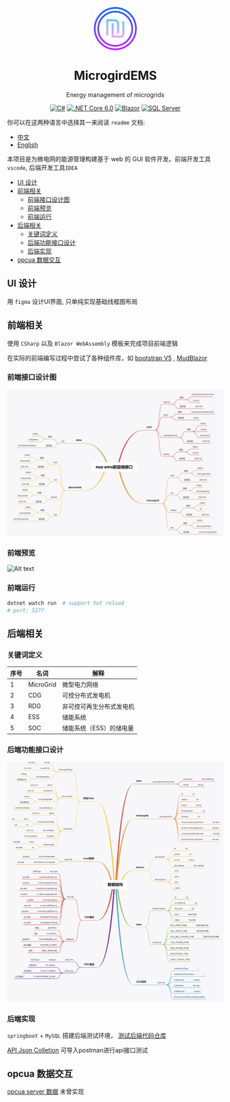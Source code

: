 <div align="center">
  <img src="./assets/logo.png" width="100" height="100" alt="LOGO">
  <h1>MicrogirdEMS</h1>
</div>

<div align="center">
  <p>Energy management of microgrids</p>
</div>

<div align="center">

[![C#](https://img.shields.io/badge/C%23-10.0-orange?logo=c-sharp&logoColor=white)](https://docs.microsoft.com/en-us/dotnet/csharp/) [![.NET Core 6.0](https://img.shields.io/badge/.NET%20Core-6.0-blue?logo=dot-net&logoColor=white)](https://dotnet.microsoft.com/download/dotnet/6.0) [![Blazor](https://img.shields.io/badge/Blazor-6.0-green?logo=blazor&logoColor=white)](https://dotnet.microsoft.com/apps/aspnet/web-apps/blazor) [![SQL Server](https://img.shields.io/badge/SQL%20Server-2019-red?logo=microsoft-sql-server&logoColor=white)](https://www.microsoft.com/en-us/sql-server/)

</div>

你可以在这两种语言中选择其一来阅读 `readme` 文档:

- [中文](/README.md)
- [English](./README_en.md)

本项目是为微电网的能源管理构建基于 web 的 GUI 软件开发。前端开发工具`vscode`, 后端开发工具`IDEA`

- [UI 设计](#ui-设计)
- [前端相关](#前端相关)
  - [前端接口设计图](#前端接口设计图)
  - [前端预览](#前端预览)
  - [前端运行](#前端运行)
- [后端相关](#后端相关)
  - [关键词定义](#关键词定义)
  - [后端功能接口设计](#后端功能接口设计)
  - [后端实现](#后端实现)
- [opcua 数据交互](#opcua-数据交互)

## UI 设计
用 `figma` 设计UI界面, 只单纯实现基础线框图布局

## 前端相关

使用 `CSharp` 以及 `Blazor WebAssembly` 模板来完成项目前端逻辑

在实际的前端编写过程中尝试了各种组件库，如 [bootstrap V5](https://getbootstrap.com/docs/5.3/getting-started/introduction/)
, [MudBlazor](https://mudblazor.com/docs/overview)

### 前端接口设计图

![Alt text](./assets/interface-tree.png)

### 前端预览
![Alt text](./assets/frontend-preview.png)



### 前端运行
```bash
dotnet watch run  # support hot reload
# port: 5277
```


## 后端相关

### 关键词定义

| 序号 | 名词      | 解释                     |
| ---- | --------- | ------------------------ |
| 1    | MicroGrid | 微型电力网络             |
| 2    | CDG       | 可控分布式发电机         |
| 3    | RDG       | 非可控可再生分布式发电机 |
| 4    | ESS       | 储能系统                 |
| 5    | SOC       | 储能系统（ESS）的储电量  |


### 后端功能接口设计
![Alt text](./assets/database-tree.png)

### 后端实现
`springboot` + `MySQL` 搭建后端测试环境，
[测试后端代码仓库](https://github.com/bloodmooncode/bwa-backend)

[API Json Colletion](./Docs/bwa-api.postman_collection.json) 可导入postman进行api接口测试

## opcua 数据交互

[opcua server 数据](./Docs/opcua.md) 未曾实现

